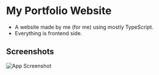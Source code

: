 # My Portfolio Website

- A website made by me (for me) using mostly TypeScript.
- Everything is frontend side.


## Screenshots

![App Screenshot](https://via.placeholder.com/468x300?text=App+Screenshot+Here)
